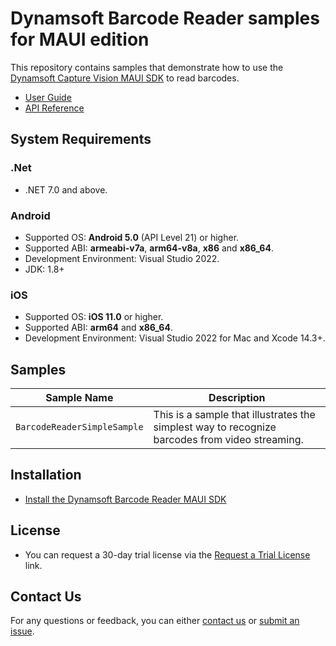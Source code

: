 # Dynamsoft Barcode Reader samples for MAUI edition

This repository contains samples that demonstrate how to use the [Dynamsoft Capture Vision MAUI SDK](https://www.dynamsoft.com/capture-vision/docs/mobile/programming/maui/) to read barcodes.

- [User Guide](https://www.dynamsoft.com/barcode-reader/docs/mobile/programming/maui/user-guide.html?product=dcv&lang=maui)
- [API Reference](https://www.dynamsoft.com/barcode-reader/docs/mobile/programming/maui/api-reference/?product=dcv&lang=maui)
  
## System Requirements

### .Net

- .NET 7.0 and above.

### Android

- Supported OS: **Android 5.0** (API Level 21) or higher.
- Supported ABI: **armeabi-v7a**, **arm64-v8a**, **x86** and **x86_64**.
- Development Environment: Visual Studio 2022.
- JDK: 1.8+

### iOS

- Supported OS: **iOS 11.0** or higher.
- Supported ABI: **arm64** and **x86_64**.
- Development Environment: Visual Studio 2022 for Mac and Xcode 14.3+.

## Samples

| Sample Name | Description |
| ----------- | ----------- |
| `BarcodeReaderSimpleSample` | This is a sample that illustrates the simplest way to recognize barcodes from video streaming. |

## Installation

- [Install the Dynamsoft Barcode Reader MAUI SDK](https://www.dynamsoft.com/barcode-reader/docs/mobile/programming/maui/user-guide.html#installation?product=dcv&lang=maui)

## License

- You can request a 30-day trial license via the [Request a Trial License](https://www.dynamsoft.com/customer/license/trialLicense?product=dbr&utm_source=samples&package=mobile) link.

## Contact Us

For any questions or feedback, you can either [contact us](https://www.dynamsoft.com/company/contact/) or [submit an issue](https://github.com/Dynamsoft/barcode-reader-maui-samples/issues/new).
